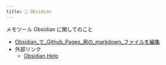 ```yaml
---
title: 💎 Obsidian
---
```


メモツール Obsidian に関してのこと

- [Obsidian_で_Github_Pages_用の_markdown_ファイルを編集](Obsidian_で_Github_Pages_用の_markdown_ファイルを編集.md)
- 外部リンク
  - [Obsidian Help](https://help.obsidian.md/Obsidian/Index)

